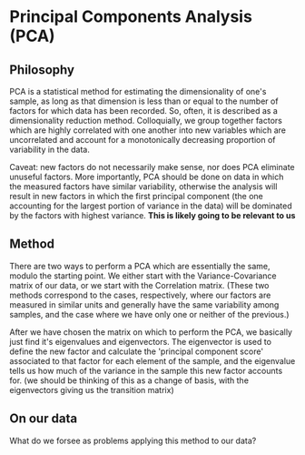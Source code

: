 # Principal Components Analysis (PCA)

## Philosophy

PCA is a statistical method for estimating the dimensionality of one's sample, as long as that dimension is less than or equal to the number of factors for which data has been recorded. So, often, it is described as a dimensionality reduction method. Colloquially, we group together factors which are highly correlated with one another into new variables which are uncorrelated and account for a monotonically decreasing proportion of variability in the data.

Caveat: new factors do not necessarily make sense, nor does PCA eliminate unuseful factors. More importantly, PCA should be done on data in which the measured factors have similar variability, otherwise the analysis will result in new factors in which the first principal component (the one accounting for the largest portion of variance in the data) will be dominated by the factors with highest variance. **This is likely going to be relevant to us**

## Method

There are two ways to perform a PCA which are essentially the same, modulo the starting point. We either start with the Variance-Covariance matrix of our data, or we start with the Correlation matrix. (These two methods correspond to the cases, respectively, where our factors are measured in similar units and generally have the same variability among samples, and the case where we have only one or neither of the previous.) 

After we have chosen the matrix on which to perform the PCA, we basically just find it's eigenvalues and eigenvectors. The eigenvector is used to define the new factor and calculate the 'principal component score' associated to that factor for each element of the sample, and the eigenvalue tells us how much of the variance in the sample this new factor accounts for. (we should be thinking of this as a change of basis, with the eigenvectors giving us the transition matrix)

## On our data

What do we forsee as problems applying this method to our data?